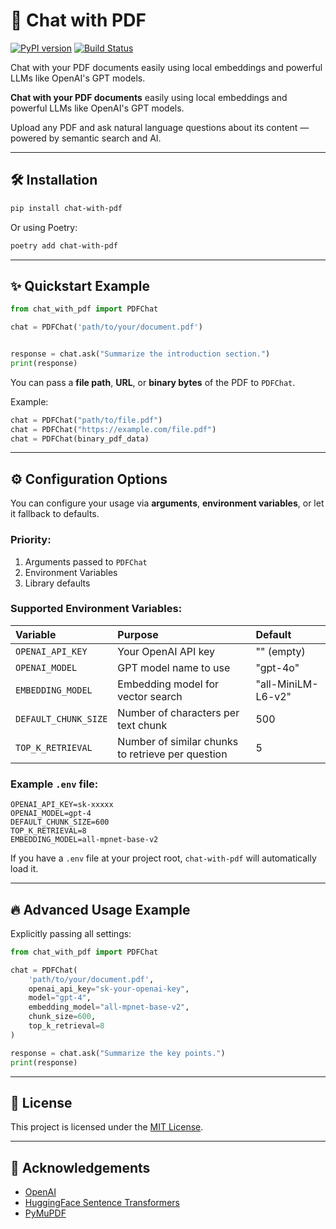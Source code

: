 
# 📄 Chat with PDF

[![PyPI version](https://badge.fury.io/py/chat-with-pdf.svg)](https://badge.fury.io/py/chat-with-pdf)
[![Build Status](https://github.com/anandrnair547/chat-with-pdf/actions/workflows/ci.yml/badge.svg)](https://github.com/anandrnair547/chat-with-pdf/actions)

Chat with your PDF documents easily using local embeddings and powerful LLMs like OpenAI's GPT models.


**Chat with your PDF documents** easily using local embeddings and powerful LLMs like OpenAI's GPT models.

Upload any PDF and ask natural language questions about its content — powered by semantic search and AI.

---

## 🛠️ Installation

```bash
pip install chat-with-pdf
```

Or using Poetry:

```bash
poetry add chat-with-pdf
```

---

## ✨ Quickstart Example

```python
from chat_with_pdf import PDFChat

chat = PDFChat('path/to/your/document.pdf')


response = chat.ask("Summarize the introduction section.")
print(response)


```

You can pass a **file path**, **URL**, or **binary bytes** of the PDF to `PDFChat`.

Example:

```python
chat = PDFChat("path/to/file.pdf")
chat = PDFChat("https://example.com/file.pdf")
chat = PDFChat(binary_pdf_data)

```

---

## ⚙️ Configuration Options

You can configure your usage via **arguments**, **environment variables**, or let it fallback to defaults.

### Priority:

1. Arguments passed to `PDFChat`
2. Environment Variables
3. Library defaults

### Supported Environment Variables:

| Variable             | Purpose                                           | Default            |
| :------------------- | :------------------------------------------------ | :----------------- |
| `OPENAI_API_KEY`     | Your OpenAI API key                               | "" (empty)         |
| `OPENAI_MODEL`       | GPT model name to use                             | "gpt-4o"           |
| `EMBEDDING_MODEL`    | Embedding model for vector search                 | "all-MiniLM-L6-v2" |
| `DEFAULT_CHUNK_SIZE` | Number of characters per text chunk               | 500                |
| `TOP_K_RETRIEVAL`    | Number of similar chunks to retrieve per question | 5                  |

### Example `.env` file:

```plaintext
OPENAI_API_KEY=sk-xxxxx
OPENAI_MODEL=gpt-4
DEFAULT_CHUNK_SIZE=600
TOP_K_RETRIEVAL=8
EMBEDDING_MODEL=all-mpnet-base-v2
```

If you have a `.env` file at your project root, `chat-with-pdf` will automatically load it.

---

## 🔥 Advanced Usage Example

Explicitly passing all settings:

```python
from chat_with_pdf import PDFChat

chat = PDFChat(
    'path/to/your/document.pdf',
    openai_api_key="sk-your-openai-key",
    model="gpt-4",
    embedding_model="all-mpnet-base-v2",
    chunk_size=600,
    top_k_retrieval=8
)

response = chat.ask("Summarize the key points.")
print(response)
```

---

## 📝 License

This project is licensed under the [MIT License](LICENSE).

---

## 🌟 Acknowledgements

- [OpenAI](https://openai.com/)
- [HuggingFace Sentence Transformers](https://www.sbert.net/)
- [PyMuPDF](https://pymupdf.readthedocs.io/)

